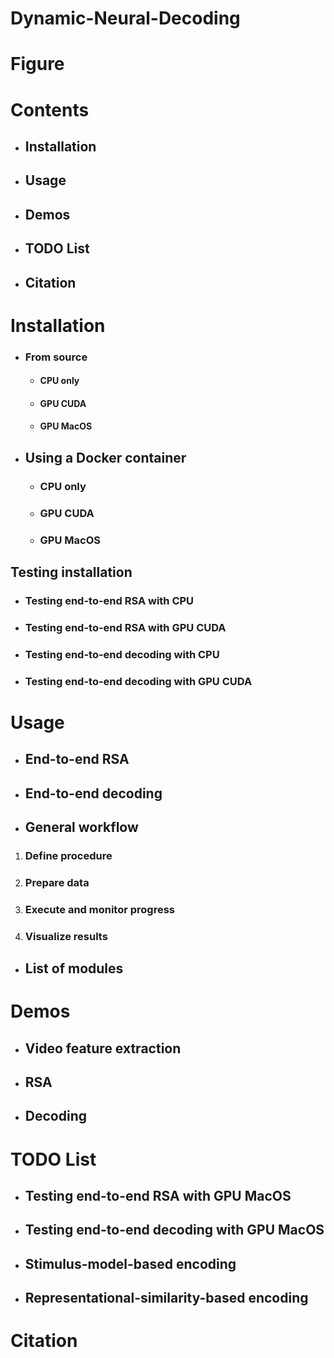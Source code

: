 # Dynamic-Neural-Decoding

# Figure

# Contents
- ## Installation
- ## Usage
- ## Demos
- ## TODO List
- ## Citation

# Installation
- ### From source
  - #### CPU only
  - #### GPU CUDA
  - #### GPU MacOS
- ## Using a Docker container
  - ### CPU only
  - ### GPU CUDA
  - ### GPU MacOS
## Testing installation
- ### Testing end-to-end RSA with CPU
- ### Testing end-to-end RSA with GPU CUDA
- ### Testing end-to-end decoding with CPU
- ### Testing end-to-end decoding with GPU CUDA

# Usage
- ## End-to-end RSA
- ## End-to-end decoding
- ## General workflow
1. ### Define procedure
2. ### Prepare data
3. ### Execute and monitor progress
4. ### Visualize results
- ## List of modules

# Demos
- ## Video feature extraction
- ## RSA
- ## Decoding

# TODO List
- ## Testing end-to-end RSA with GPU MacOS
- ## Testing end-to-end decoding with GPU MacOS
- ## Stimulus-model-based encoding
- ## Representational-similarity-based encoding

# Citation
